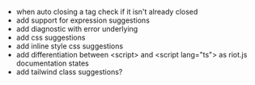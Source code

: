- when auto closing a tag check if it isn't already closed
- add support for expression suggestions
- add diagnostic with error underlying
- add css suggestions
- add inline style css suggestions
- add differentiation between &lt;script&gt; and &lt;script lang="ts"&gt; as riot.js documentation states
- add tailwind class suggestions?